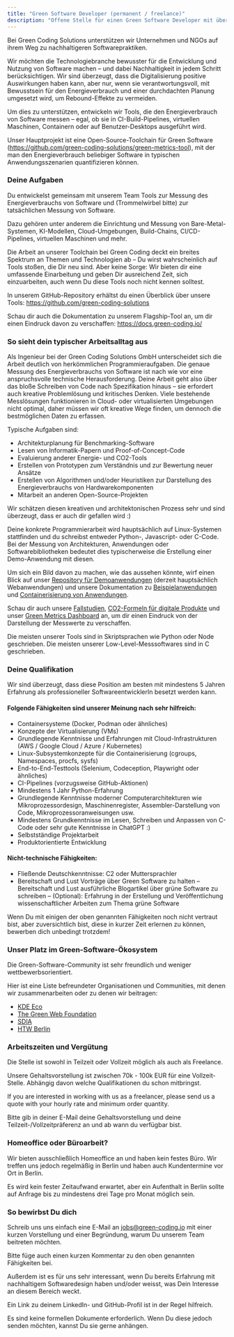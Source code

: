 ```yaml
---
title: "Green Software Developer (permanent / freelance)"
description: "Offene Stelle für einen Green Software Developer mit über 5 Jahren Erfahrung bei der Green Coding Solutions GmbH zur Arbeit an nachhaltiger Software."
---
```


Bei Green Coding Solutions unterstützen wir Unternehmen und NGOs auf ihrem Weg zu nachhaltigeren Softwarepraktiken.

Wir möchten die Technologiebranche bewusster für die Entwicklung und Nutzung von Software machen – und dabei Nachhaltigkeit in jedem Schritt berücksichtigen. Wir sind überzeugt, dass die Digitalisierung positive Auswirkungen haben kann, aber nur, wenn sie verantwortungsvoll, mit Bewusstsein für den Energieverbrauch und einer durchdachten Planung umgesetzt wird, um Rebound-Effekte zu vermeiden.

Um dies zu unterstützen, entwickeln wir Tools, die den Energieverbrauch von Software messen – egal, ob sie in CI-Build-Pipelines, virtuellen Maschinen, Containern oder auf Benutzer-Desktops ausgeführt wird.

Unser Hauptprojekt ist eine Open-Source-Toolchain für Green Software (https://github.com/green-coding-solutions/green-metrics-tool), mit der man den Energieverbrauch beliebiger Software in typischen Anwendungsszenarien quantifizieren können.



### Deine Aufgaben
Du entwickelst gemeinsam mit unserem Team Tools zur Messung des Energieverbrauchs von Software und (Trommelwirbel bitte) zur tatsächlichen Messung von Software.

Dazu gehören unter anderem die Einrichtung und Messung von Bare-Metal-Systemen, KI-Modellen, Cloud-Umgebungen, Build-Chains, CI/CD-Pipelines, virtuellen Maschinen und mehr.

Die Arbeit an unserer Toolchain bei Green Coding deckt ein breites Spektrum an Themen und Technologien ab – Du wirst wahrscheinlich auf Tools stoßen, die Dir neu sind. Aber keine Sorge: Wir bieten dir eine umfassende Einarbeitung und geben Dir ausreichend Zeit, sich einzuarbeiten, auch wenn Du diese Tools noch nicht kennen solltest.

In unserem GitHub-Repository erhältst du einen Überblick über unsere Tools: https://github.com/green-coding-solutions

Schau dir auch die Dokumentation zu unserem Flagship-Tool an, um dir einen Eindruck davon zu verschaffen: https://docs.green-coding.io/


### So sieht dein typischer Arbeitsalltag aus

Als Ingenieur bei der Green Coding Solutions GmbH unterscheidet sich die Arbeit deutlich von herkömmlichen Programmieraufgaben. Die genaue Messung des Energieverbrauchs von Software ist nach wie vor eine anspruchsvolle technische Herausforderung. Deine Arbeit geht also über das bloße Schreiben von Code nach Spezifikation hinaus – sie erfordert auch kreative Problemlösung und kritisches Denken. Viele bestehende Messlösungen funktionieren in Cloud- oder virtualisierten Umgebungen nicht optimal, daher müssen wir oft kreative Wege finden, um dennoch die bestmöglichen Daten zu erfassen.

Typische Aufgaben sind:
- Architekturplanung für Benchmarking-Software
- Lesen von Informatik-Papern und Proof-of-Concept-Code
- Evaluierung anderer Energie- und CO2-Tools
- Erstellen von Prototypen zum Verständnis und zur Bewertung neuer Ansätze
- Erstellen von Algorithmen und/oder Heuristiken zur Darstellung des Energieverbrauchs von Hardwarekomponenten
- Mitarbeit an anderen Open-Source-Projekten

Wir schätzen diesen kreativen und architektonischen Prozess sehr und sind überzeugt, dass er auch dir gefallen wird :)

Deine konkrete Programmierarbeit wird hauptsächlich auf Linux-Systemen stattfinden und du schreibst entweder Python-, Javascript- oder C-Code.
Bei der Messung von Architekturen, Anwendungen oder Softwarebibliotheken bedeutet dies typischerweise die Erstellung einer Demo-Anwendung mit diesen.

Um sich ein Bild davon zu machen, wie das aussehen könnte, wirf einen Blick auf unser [Repository für Demoanwendungen](https://github.com/green-coding-solutions/example-applications) (derzeit hauptsächlich Webanwendungen) und unsere Dokumentation zu [Beispielanwendungen](https://docs.green-coding.io/docs/prologue/example-applications/) und [Containerisierung von Anwendungen](https://docs.green-coding.io/docs/measuring/containerizing-applications/).

Schau dir auch unsere [Fallstudien](), [CO2-Formeln für digitale Produkte]() und unser [Green Metrics Dashboard](https://metrics.green-coding.io) an, um dir einen Eindruck von der Darstellung der Messwerte zu verschaffen.

Die meisten unserer Tools sind in Skriptsprachen wie Python oder Node geschrieben. Die meisten unserer Low-Level-Messsoftwares sind in C geschrieben.

### Deine Qualifikation

Wir sind überzeugt, dass diese Position am besten mit mindestens 5 Jahren Erfahrung als professioneller SoftwareentwicklerIn besetzt werden kann.

#### Folgende Fähigkeiten sind unserer Meinung nach sehr hilfreich:
- Containersysteme (Docker, Podman oder ähnliches)
- Konzepte der Virtualisierung (VMs)
- Grundlegende Kenntnisse und Erfahrungen mit Cloud-Infrastrukturen (AWS / Google Cloud / Azure / Kubernetes)
- Linux-Subsystemkonzepte für die Containerisierung (cgroups, Namespaces, procfs, sysfs)
- End-to-End-Testtools (Selenium, Codeception, Playwright oder ähnliches)
- CI-Pipelines (vorzugsweise GitHub-Aktionen)
- Mindestens 1 Jahr Python-Erfahrung
- Grundlegende Kenntnisse moderner Computerarchitekturen wie Mikroprozessordesign, Maschinenregister, Assembler-Darstellung von Code, Mikroprozessoranweisungen usw.
- Mindestens Grundkenntnisse im Lesen, Schreiben und Anpassen von C-Code oder sehr gute Kenntnisse in ChatGPT :)
- Selbstständige Projektarbeit
- Produktorientierte Entwicklung

#### Nicht-technische Fähigkeiten:
- Fließende Deutschkenntnisse: C2 oder Muttersprachler
- Bereitschaft und Lust Vorträge über Green Software zu halten
– Bereitschaft und Lust ausführliche Blogartikel über grüne Software zu schreiben
– (Optional): Erfahrung in der Erstellung und Veröffentlichung wissenschaftlicher Arbeiten zum Thema grüne Software

Wenn Du mit einigen der oben genannten Fähigkeiten noch nicht vertraut bist, aber zuversichtlich bist, diese in kurzer Zeit erlernen zu können, bewerben dich unbedingt trotzdem!


### Unser Platz im Green-Software-Ökosystem

Die Green-Software-Community ist sehr freundlich und weniger wettbewerbsorientiert.

Hier ist eine Liste befreundeter Organisationen und Communities, mit denen wir zusammenarbeiten oder zu denen wir beitragen:
- [KDE Eco](https://eco.kde.org/)
- [The Green Web Foundation](https://www.thegreenwebfoundation.org/)
- [SDIA](https://sdialliance.org)
- [HTW Berlin](https://htw-berlin.de)

### Arbeitszeiten und Vergütung

Die Stelle ist sowohl in Teilzeit oder Vollzeit möglich als auch als Freelance.

Unsere Gehaltsvorstellung ist zwischen 70k - 100k EUR für eine Vollzeit-Stelle. Abhängig davon welche Qualifikationen du schon mitbringst.

If you are interested in working with us as a freelancer, please send us a quote with your hourly rate and minimum order quantity.

Bitte gib in deiner E-Mail deine Gehaltsvorstellung und deine Teilzeit-/Vollzeitpräferenz an und ab wann du verfügbar bist.


### Homeoffice oder Büroarbeit?

Wir bieten ausschließlich Homeoffice an und haben kein festes Büro. Wir treffen uns jedoch regelmäßig in Berlin und haben auch Kundentermine vor Ort in Berlin.

Es wird kein fester Zeitaufwand erwartet, aber ein Aufenthalt in Berlin sollte auf Anfrage bis zu mindestens drei Tage pro Monat möglich sein.


### So bewirbst Du dich
Schreib uns uns einfach eine E-Mail an jobs@green-coding.io mit einer kurzen Vorstellung und einer Begründung, warum Du unserem Team beitreten möchten.

Bitte füge auch einen kurzen Kommentar zu den oben genannten Fähigkeiten bei.

Außerdem ist es für uns sehr interessant, wenn Du bereits Erfahrung mit nachhaltigem Softwaredesign haben und/oder weisst, was Dein Interesse an diesem Bereich weckt.

Ein Link zu deinem LinkedIn- und GitHub-Profil ist in der Regel hilfreich.

Es sind keine formellen Dokumente erforderlich. Wenn Du diese jedoch senden möchten, kannst Du sie gerne anhängen.